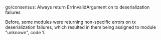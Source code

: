 go/consensus: Always return ErrInvalidArgument on tx deserialization failures

Before, some modules were returning non-specific errors on tx deserialization
failures, which resulted in them being assigned to module "unknown", code 1.
